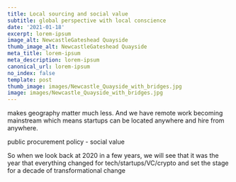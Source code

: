 ```yaml
---
title: Local sourcing and social value
subtitle: global perspective with local conscience
date: '2021-01-18'
excerpt: lorem-ipsum
image_alt: NewcastleGateshead Quayside
thumb_image_alt: NewcastleGateshead Quayside
meta_title: lorem-ipsum
meta_description: lorem-ipsum
canonical_url: lorem-ipsum
no_index: false
template: post
thumb_image: images/Newcastle_Quayside_with_bridges.jpg
image: images/Newcastle_Quayside_with_bridges.jpg
---
```

makes geography matter much less. And we have remote work becoming mainstream which means startups can be located anywhere and hire from anywhere.

public procurement policy - social value

So when we look back at 2020 in a few years, we will see that it was the year that everything changed for tech/startups/VC/crypto and set the stage for a decade of transformational change

